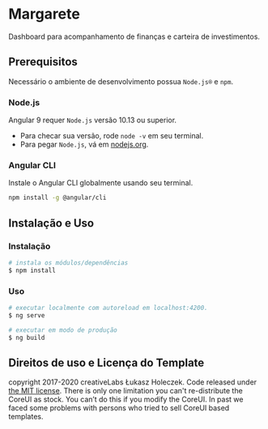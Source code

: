 # Margarete

Dashboard para acompanhamento de finanças e carteira de investimentos.

## Prerequisitos

Necessário o ambiente de desenvolvimento possua `Node.js®` e `npm`.

### Node.js
Angular 9 requer `Node.js` versão 10.13 ou superior.

- Para checar sua versão, rode `node -v` em seu terminal.
- Para pegar `Node.js`, vá em [nodejs.org](https://nodejs.org/).

### Angular CLI
Instale o Angular CLI globalmente usando seu terminal.
```bash
npm install -g @angular/cli
```

## Instalação e Uso

### Instalação
```bash
# instala os módulos/dependências
$ npm install
```

### Uso
``` bash
# executar localmente com autoreload em localhost:4200.
$ ng serve

# executar em modo de produção
$ ng build
```

## Direitos de uso e Licença do Template

copyright 2017-2020 creativeLabs Łukasz Holeczek. Code released under [the MIT license](https://github.com/coreui/coreui-free-angular-admin-template/blob/master/LICENSE).
There is only one limitation you can't re-distribute the CoreUI as stock. You can’t do this if you modify the CoreUI. In past we faced some problems with persons who tried to sell CoreUI based templates.

